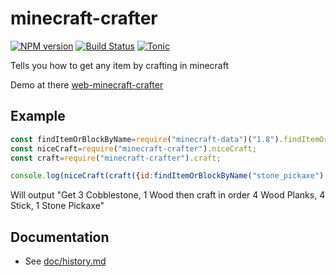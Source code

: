 # minecraft-crafter
[![NPM version](https://badge.fury.io/js/minecraft-crafter.svg)](http://badge.fury.io/js/minecraft-crafter)
[![Build Status](https://img.shields.io/circleci/project/rom1504/minecraft-crafter/master.svg)](https://circleci.com/gh/rom1504/minecraft-crafter)
[![Tonic](https://img.shields.io/badge/tonic-try%20it-blue.svg)](https://tonicdev.com/npm/minecraft-crafter)

Tells you how to get any item by crafting in minecraft

Demo at there [web-minecraft-crafter](http://rom1504.github.io/web-minecraft-crafter/)

## Example

```js
const findItemOrBlockByName=require("minecraft-data")("1.8").findItemOrBlockByName;
const niceCraft=require("minecraft-crafter").niceCraft;
const craft=require("minecraft-crafter").craft;

console.log(niceCraft(craft({id:findItemOrBlockByName("stone_pickaxe").id,count:1})));
```

Will output "Get 3 Cobblestone, 1 Wood then craft in order 4 Wood Planks, 4 Stick, 1 Stone Pickaxe"

## Documentation

 * See [doc/history.md](doc/history.md)